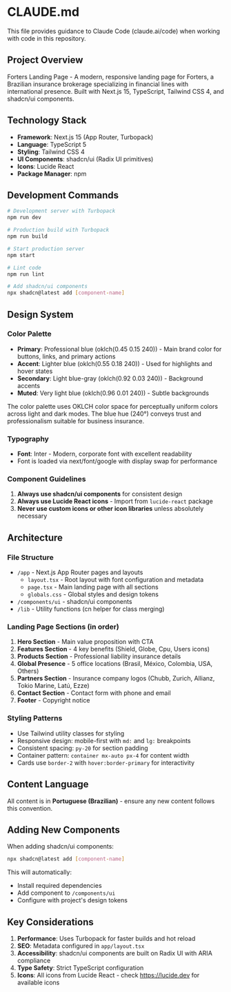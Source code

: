 # CLAUDE.md

This file provides guidance to Claude Code (claude.ai/code) when working with code in this repository.

## Project Overview

Forters Landing Page - A modern, responsive landing page for Forters, a Brazilian insurance brokerage specializing in financial lines with international presence. Built with Next.js 15, TypeScript, Tailwind CSS 4, and shadcn/ui components.

## Technology Stack

- **Framework**: Next.js 15 (App Router, Turbopack)
- **Language**: TypeScript 5
- **Styling**: Tailwind CSS 4
- **UI Components**: shadcn/ui (Radix UI primitives)
- **Icons**: Lucide React
- **Package Manager**: npm

## Development Commands

```bash
# Development server with Turbopack
npm run dev

# Production build with Turbopack
npm run build

# Start production server
npm start

# Lint code
npm run lint

# Add shadcn/ui components
npx shadcn@latest add [component-name]
```

## Design System

### Color Palette
- **Primary**: Professional blue (oklch(0.45 0.15 240)) - Main brand color for buttons, links, and primary actions
- **Accent**: Lighter blue (oklch(0.55 0.18 240)) - Used for highlights and hover states
- **Secondary**: Light blue-gray (oklch(0.92 0.03 240)) - Background accents
- **Muted**: Very light blue (oklch(0.96 0.01 240)) - Subtle backgrounds

The color palette uses OKLCH color space for perceptually uniform colors across light and dark modes. The blue hue (240°) conveys trust and professionalism suitable for business insurance.

### Typography
- **Font**: Inter - Modern, corporate font with excellent readability
- Font is loaded via next/font/google with display swap for performance

### Component Guidelines
1. **Always use shadcn/ui components** for consistent design
2. **Always use Lucide React icons** - Import from `lucide-react` package
3. **Never use custom icons or other icon libraries** unless absolutely necessary

## Architecture

### File Structure
- `/app` - Next.js App Router pages and layouts
  - `layout.tsx` - Root layout with font configuration and metadata
  - `page.tsx` - Main landing page with all sections
  - `globals.css` - Global styles and design tokens
- `/components/ui` - shadcn/ui components
- `/lib` - Utility functions (cn helper for class merging)

### Landing Page Sections (in order)
1. **Hero Section** - Main value proposition with CTA
2. **Features Section** - 4 key benefits (Shield, Globe, Cpu, Users icons)
3. **Products Section** - Professional liability insurance details
4. **Global Presence** - 5 office locations (Brasil, México, Colombia, USA, Others)
5. **Partners Section** - Insurance company logos (Chubb, Zurich, Allianz, Tokio Marine, Latú, Ezze)
6. **Contact Section** - Contact form with phone and email
7. **Footer** - Copyright notice

### Styling Patterns
- Use Tailwind utility classes for styling
- Responsive design: mobile-first with `md:` and `lg:` breakpoints
- Consistent spacing: `py-20` for section padding
- Container pattern: `container mx-auto px-4` for content width
- Cards use `border-2` with `hover:border-primary` for interactivity

## Content Language
All content is in **Portuguese (Brazilian)** - ensure any new content follows this convention.

## Adding New Components
When adding shadcn/ui components:
```bash
npx shadcn@latest add [component-name]
```

This will automatically:
- Install required dependencies
- Add component to `/components/ui`
- Configure with project's design tokens

## Key Considerations
1. **Performance**: Uses Turbopack for faster builds and hot reload
2. **SEO**: Metadata configured in `app/layout.tsx`
3. **Accessibility**: shadcn/ui components are built on Radix UI with ARIA compliance
4. **Type Safety**: Strict TypeScript configuration
5. **Icons**: All icons from Lucide React - check https://lucide.dev for available icons
